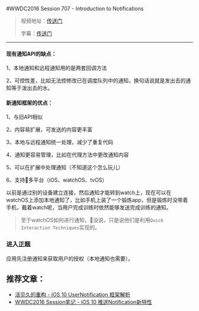 ﻿#WWDC2016 Session 707 - Introduction to Notifications
> 视频地址：[传送门](https://developer.apple.com/videos/play/wwdc2016/707/)
>
> 字幕：[传送门](http://asciiwwdc.com/2016/sessions/707)

----------
#### 现有通知API的缺点：
1、本地通知和远程通知用的是两套回调方法

2、可控性差，比如无法控修改已在调度队列中的通知，换句话说就是发出去的通知等于泼出去的水。
#### 新通知框架的优点：
1、与旧API相似

2、内容易扩展，可发送的内容更丰富

3、本地与远程通知统一处理，减少了重复代码

4、通知更容易管理，比如在代理方法中更改通知内容

5、可以在扩展中处理通知（不知道这个怎么玩儿）

6、支持🍎多平台（iOS、watchOS、tvOS）

以前是通过别的设备建立连接，然后通知才能转到watch上，现在可以在watchOS上添加本地通知了，比如手机上装了一个锻炼app，但是锻炼时没带着手机，戴着watch呢，当用户完成训练时依然能够发送完成训练的通知。

> 至于watchOS如何进行通知，🍎没说，只是说他们是利用`Quick Interaction Techniques`实现的。

### 进入正题
应用先注册通知来获取用户的授权（本地通知也需要）。



## 推荐文章：
+ [活见久的重构 - iOS 10 UserNotification 框架解析](http://onevcat.com/2016/08/notification/)
+ [WWDC2016 Session笔记 - iOS 10  推送Notification新特性](http://www.jianshu.com/p/9b720efe3779)

